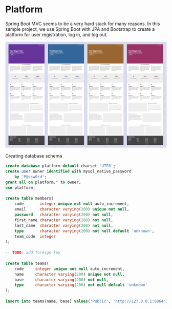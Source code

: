 # Platform

Spring Boot MVC seems to be a very hard stack for
many reasons. In this sample project, we use
Spring Boot with JPA and Bootstrap to create a
platform for user registration, log in, and log out.

![](screen.png)


Creating database schema
```sql
create database platform default charset 'UTF8';
create user owner identified with mysql_native_password
	by 'P@ssw0rd';
grant all on platform.* to owner;
use platform;

create table members(
	code       integer unique not null auto_increment,
	email      character varying(200) unique not null,
	password   character varying(200) not null,
	first_name character varying(200) not null,
	last_name  character varying(200) not null,
	type       character varying(200) not null default 'unknown',
	team_code  integer
);

-- TODO: add foreign key 

create table teams(
	code     integer unique not null auto_increment,
	name     character varying(200) unique not null,
	base     character varying(200) not null,
	type     character varying(200) not null default 'unknown'
);

insert into teams(name, base) values('Public', 'http://127.0.0.1:8864');

```
